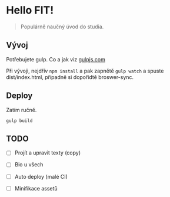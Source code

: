 # Hello FIT!

> Populárně naučný úvod do studia.

## Vývoj

Potřebujete gulp. Co a jak viz [gulpjs.com](http://gulpjs.com)

Při vývoji, nejdřív `npm install` a pak zapnětě `gulp watch` a spuste dist/index.html, případně si dopořidtě broswer-sync. 

## Deploy

Zatím ručně.

`gulp build`


## TODO

- [ ] Projít a upravit texty (copy)
- [ ] Bio u všech
- [ ] Auto deploy (malé CI)
- [ ] Minifikace assetů

